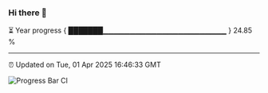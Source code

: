 ### Hi there 👋

⏳ Year progress { ███████▁▁▁▁▁▁▁▁▁▁▁▁▁▁▁▁▁▁▁▁▁▁▁ } 24.85 %

---

⏰ Updated on Tue, 01 Apr 2025 16:46:33 GMT

![Progress Bar CI](https://github.com/IshwaranRudhara/GIT-ACTION/workflows/Progress%20Bar%20CI/badge.svg)

